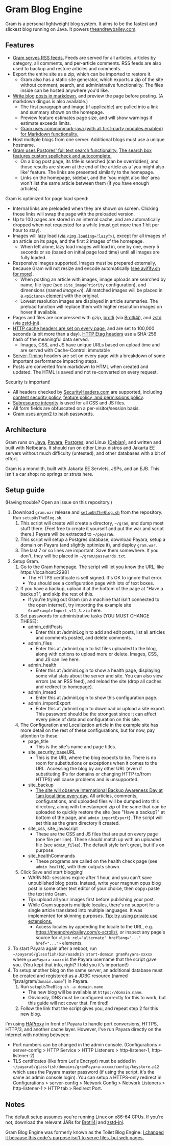 # Gram Blog Engine

Gram is a personal lightweight blog system. It aims to be the fastest and slickest blog running on Java. It powers [theandrewbailey.com](https://theandrewbailey.com/).

## Features

* [Gram serves RSS feeds.](https://www.rssboard.org/rss-specification) Feeds are served for all articles, articles by category, all comments, and per-article comments. RSS feeds are also used to backup and restore articles and comments.
* Export the entire site as a zip, which can be imported to restore it.
	* Gram also has a static site generator, which exports a zip of the site without comment, search, and administrative functionality. The files inside can be hosted anywhere you'd like.
* [Write blog posts in markdown](https://github.github.com/gfm/), and preview the page before posting. (A markdown dingus is also available.)
	* The first paragraph and image (if applicable) are pulled into a link and summary shown on the homepage.
	* Preview feature estimates page size, and will show warnings if estimate exceeds limits.
	* [Gram uses commonmark-java (with all first-party modules enabled) for Markdown functionality.](https://github.com/commonmark/commonmark-java)
* Host multiple blogs from one server. Additional blogs must use a unique hostname.
* [Gram uses Postgres' full text search functionality.](https://www.postgresql.org/docs/current/textsearch.html) [The search box features custom spellcheck and autocomplete.](https://www.postgresql.org/docs/current/pgtrgm.html)
	* On a blog post page, its title is searched (can be overridden), and those results are shown at the end of the article as a 'you might also like' feature. The links are presented similarly to the homepage.
	* Links on the homepage, sidebar, and the 'you might also like' area won't list the same article between them (if you have enough articles).

Gram is optimized for page load speed:

* Internal links are preloaded when they are shown on screen. Clicking those links will swap the page with the preloaded version.
* Up to 100 pages are stored in an internal cache, and are automatically dropped when not requested for a while (must get more than 1 hit per hour to stay).
* Images will lazy load [(via `<img loading="lazy">`)](https://developer.mozilla.org/en-US/docs/Web/HTML/Element/img#loading), except for all images of an article on its page, and the first 2 images of the homepage.
	* When left alone, lazy load images will load in, one by one, every 5 seconds or so (based on initial page load time) until all images are fully loaded.
* Responsive images supported. Images must be prepared externally, because Gram will not resize and encode automatically ([see avifify.sh for more](https://gist.github.com/theandrewbailey/4e05e20a229ef2f2c1f9a6d0e326ec2a)).
	* When posting an article with images, image uploads are searched by name, file type (see `site_imagePriority` configuration), and dimensions (named *image*×*n*). All matched images will be placed in [a `<picture>` element](https://developer.mozilla.org/en-US/docs/Web/HTML/Element/picture) with the original.
	* Lowest resolution images are displayed in article summaries. The preload function will replace them with higher resolution images on hover if available.
* Pages and files are compressed with gzip, [brotli](https://github.com/google/brotli) (via [Brotli4j](https://github.com/hyperxpro/Brotli4j)), and [zstd](https://github.com/facebook/zstd) (via [zstd-jni](https://github.com/luben/zstd-jni)).
* [HTTP cache headers are set on every page](https://developer.mozilla.org/en-US/docs/Web/HTTP/Caching), and are set to 100,000 seconds (a bit more than a day). [HTTP Etag headers](https://developer.mozilla.org/en-US/docs/Web/HTTP/Headers/ETag) use a SHA-256 hash of the meaningful data served.
	* Images, CSS, and JS have unique URLs based on upload time and are served with Cache-Control: immutable
* [Server-Timing](https://developer.mozilla.org/en-US/docs/Web/API/Performance_API/Server_timing) headers are set on every page with a breakdown of some important performance impacting steps.
* Posts are converted from markdown to HTML when created and updated. The HTML is saved and not re-converted on every request.

Security is important!

* All headers checked by [SecurityHeaders.com](https://securityheaders.com/) are supported, including [content security policy](https://developer.mozilla.org/en-US/docs/Web/HTTP/CSP), [feature policy, and permissions policy](https://developer.mozilla.org/en-US/docs/Web/HTTP/Permissions_Policy).
* [Subresource integrity](https://developer.mozilla.org/en-US/docs/Web/Security/Subresource_Integrity) is used for all CSS and JS files.
* All form fields are obfuscated on a per-visitor/session basis.
* [Gram uses argon2 to hash passwords.](https://github.com/Password4j/password4j)

## Architecture

Gram runs on [Java](https://openjdk.org/), [Payara](https://www.payara.fish/), [Postgres](https://www.postgresql.org/), and Linux [(Debian)](https://www.debian.org/), and written and built with Netbeans. It should run on other Linux distros and Jakarta EE servers without much difficulty (untested), and other databases with a bit of effort.

Gram is a monolith, built with Jakarta EE Servlets, JSPs, and an EJB. This isn't a car shop: no springs or struts here.

## Setup guide

(Having trouble? Open an issue on this repository.)

1. Download `gram.war` release and [`setupUsTheBlog.sh`](https://github.com/theandrewbailey/gram/blob/master/setupUsTheBlog.sh) from the repository. Run `setupUsTheBlog.sh`.
	1. This script will create will create a directory, `~/gram`, and dump most stuff there. (Feel free to create it yourself and put the war and script there.) Payara will be extracted to `~/payara6`.
	1. This script will setup a Postgres database, download Payara, setup a domain on Payara (and slightly optimize it), and deploy `gram.war`.
	1. The last 7 or so lines are important. Save them somewhere. If you don't, they will be placed in `~/gram/passwords.txt`.
1. Setup Gram.
	1. Go to the Gram homepage. The script will let you know the URL, like https://localhost:22981
		* The HTTPS certificate is self signed. It's OK to ignore that error.
		* You should see a configuration page with lots of text boxes.
	1. If you have a backup, upload it at the bottom of the page at "Have a backup?", and skip the rest of this.
		* If you're trying out Gram (on a machine that isn't connected to the open internet), try importing the example site `GramExampleImport_v11_3.zip` here.
	1. Set passwords for administrative tasks (YOU MUST CHANGE THESE):
		* admin_editPosts
			* Enter this at /adminLogin to add and edit posts, list all articles and comments posted, and delete comments.
		* admin_files
			* Enter this at /adminLogin to list files uploaded to the blog, along with options to upload more or delete. Images, CSS, and JS can live here.
		* admin_health
			* Enter this at /adminLogin to show a health page, displaying some vital stats about the server and site. You can also view errors (as an RSS feed), and reload the site (drop all caches and redirect to homepage).
		* admin_imead
			* Enter this at /adminLogin to show this configuration page.
		* admin_importExport
			* Enter this at /adminLogin to download or upload a site export. This password should be the strongest since it can affect every piece of data and configuration on this site.
	1. The Configuration and Localization article in the example site has more detail on the rest of these configurations, but for now, pay attention to these:
		* page_title
			* This is the site's name and page titles.
		* site_security_baseURL
			* This is the URL where the blog expects to be. There is no room for substitutions or exceptions when it comes to the URL. Accessing the blog by any other URL (even if substituting IPs for domains or changing HTTP to/from HTTPS) will cause problems and is unsupported.
		* site_backup
			* [The site will observe International Backup Awareness Day at 1am local time every day.](https://blog.codinghorror.com/international-backup-awareness-day/) All articles, comments, configurations, and uploaded files will be dumped into this directory, along with timestamped zip of the same that can be uploaded to quickly restore the site (see "Have a backup?" at bottom of the page, and `admin_importExport`). The script will set this as the gram directory it created.
		* site_css, site_javascript
			* These are the CSS and JS files that are put on every page (one file per line). These should match up with an uploaded file (see `admin_files`). The default style isn't great, but it's on purpose.
		* site_healthCommands
			* These programs are called on the health check page (see `admin_health`), with their outputs shown.
	1. Click Save and start blogging!
		* WARNING: sessions expire after 1 hour, and you can't save unpublished blog posts. Instead, write your magnum opus blog post in some other text editor of your choice, then copy+paste the text into Gram.
		* Tip: upload all your images first before publishing your post.
		* While Gram supports multiple locales, there's no support for a single article translated into multiple languages. It was implemented for skinning purposes. [Tip: try using private use extensions.](https://docs.oracle.com/javase/tutorial/i18n/locale/extensions.html#private)
			* Access locales by appending the locale to the URL, e.g. https://theandrewbailey.com/x-scrolls/, or inspect any page's source for `<link rel="alternate" hreflang="..." href="...">` elements.
1. To start Payara again after a reboot, run `~/payara6/glassfish/bin/asadmin start-domain gramPayara-xxxxx` where `gramPayara-xxxxx` is the Payara username that the script gave you. (You kept that info, right? I told you it's important!)
1. To setup another blog on the same server, an additional database must be created and registered as a JDBC resource (named "java/gram/`domain.name`") in Payara.
	1. Run `setupUsTheBlog.sh -a domain.name`
		* The new blog will be available at `https://domain.name`.
		* Obviously, DNS must be configured correctly for this to work, but this guide will not cover that. I'm tired!
	1. Follow the link that the script gives you, and repeat step 2 for this new blog.

I'm using [HAProxy](https://www.haproxy.org/) in front of Payara to handle port conversions, HTTPS, HTTP/3, and another cache layer. However, I've run Payara directly on the internet with nothing between:

* Port numbers can be changed in the admin console. (Configurations > server-config > HTTP Service > HTTP Listeners > http-listener-1, http-listener-2)
* TLS certificates (like from Let's Encrypt) must be added in `~/payara6/glassfish/domains/gramPayara-xxxxx/config/keystore.p12` which uses the Payara master password (if using the script, it's the same as admin console login). You can setup a HTTPS-only redirect in Configurations > server-config > Network Config > Network Listeners > http-listener-1 > HTTP tab > Redirect Port.

## Notes

The default setup assumes you're running Linux on x86-64 CPUs. If you're not, download the relevant JARs for [Brotli4j](https://repo1.maven.org/maven2/com/aayushatharva/brotli4j/) and [zstd-jni](https://repo1.maven.org/maven2/com/github/luben/zstd-jni/).

Gram Blog Engine was formerly known as the Toilet Blog Engine. [I changed it because this code's purpose isn't to serve files, but web pages.](https://wiki.loadingreadyrun.com/index.php/Installation_Anxiety)
